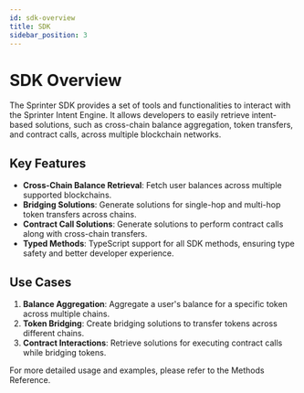 ```yaml
---
id: sdk-overview
title: SDK
sidebar_position: 3
---
```


# SDK Overview

The Sprinter SDK provides a set of tools and functionalities to interact with the Sprinter Intent Engine. It allows developers to easily retrieve intent-based solutions, such as cross-chain balance aggregation, token transfers, and contract calls, across multiple blockchain networks.

## Key Features

- **Cross-Chain Balance Retrieval**: Fetch user balances across multiple supported blockchains.
- **Bridging Solutions**: Generate solutions for single-hop and multi-hop token transfers across chains.
- **Contract Call Solutions**: Generate solutions to perform contract calls along with cross-chain transfers.
- **Typed Methods**: TypeScript support for all SDK methods, ensuring type safety and better developer experience.

## Use Cases

1. **Balance Aggregation**: Aggregate a user's balance for a specific token across multiple chains.
2. **Token Bridging**: Create bridging solutions to transfer tokens across different chains.
3. **Contract Interactions**: Retrieve solutions for executing contract calls while bridging tokens.

For more detailed usage and examples, please refer to the Methods Reference.
